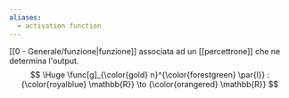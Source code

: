 ```yaml
---
aliases:
  - activation function
---
```

[[0 - Generale/funzione|funzione]] associata ad un [[percettrone]] che ne determina l'output.
$$
\Huge
\func[g]_{\color{gold} n}^{\color{forestgreen} \par{l}} : {\color{royalblue} \mathbb{R}} \to {\color{orangered} \mathbb{R}}
$$
